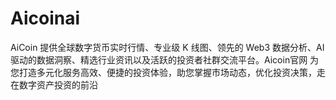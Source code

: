 # Aicoinai
AiCoin 提供全球数字货币实时行情、专业级 K 线图、领先的 Web3 数据分析、AI 驱动的数据洞察、精选行业资讯以及活跃的投资者社群交流平台。Aicoin官网 为您打造多元化服务高效、便捷的投资体验，助您掌握市场动态，优化投资决策，走在数字资产投资的前沿
